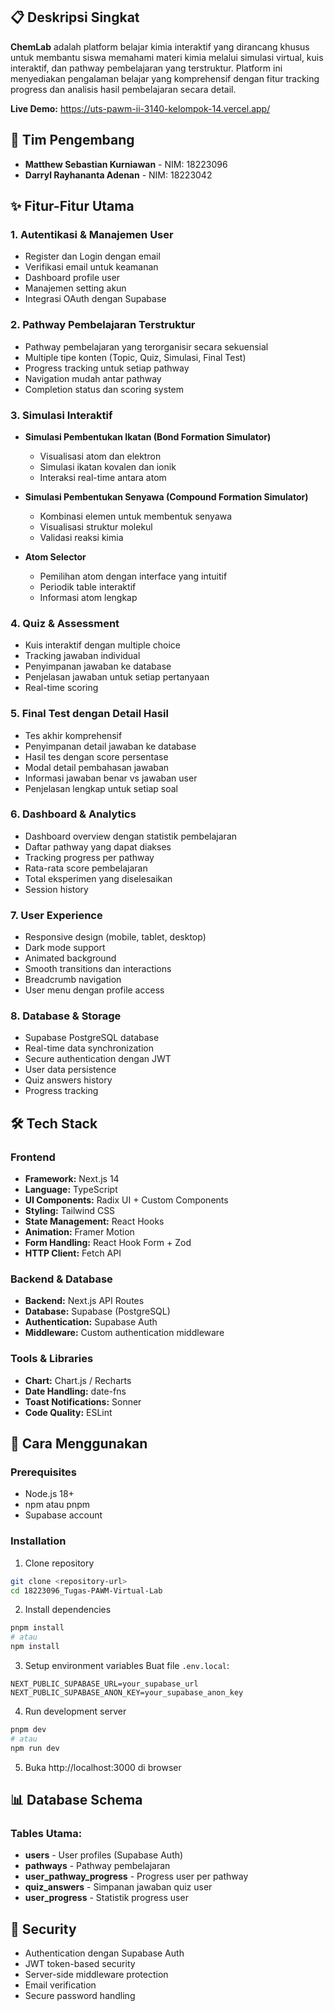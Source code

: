 ## 📋 Deskripsi Singkat

**ChemLab** adalah platform belajar kimia interaktif yang dirancang khusus untuk membantu siswa memahami materi kimia melalui simulasi virtual, kuis interaktif, dan pathway pembelajaran yang terstruktur. Platform ini menyediakan pengalaman belajar yang komprehensif dengan fitur tracking progress dan analisis hasil pembelajaran secara detail.

**Live Demo:** https://uts-pawm-ii-3140-kelompok-14.vercel.app/

## 👥 Tim Pengembang

- **Matthew Sebastian Kurniawan** - NIM: 18223096
- **Darryl Rayhananta Adenan** - NIM: 18223042

## ✨ Fitur-Fitur Utama

### 1. **Autentikasi & Manajemen User**
   - Register dan Login dengan email
   - Verifikasi email untuk keamanan
   - Dashboard profile user
   - Manajemen setting akun
   - Integrasi OAuth dengan Supabase

### 2. **Pathway Pembelajaran Terstruktur**
   - Pathway pembelajaran yang terorganisir secara sekuensial
   - Multiple tipe konten (Topic, Quiz, Simulasi, Final Test)
   - Progress tracking untuk setiap pathway
   - Navigation mudah antar pathway
   - Completion status dan scoring system

### 3. **Simulasi Interaktif**
   - **Simulasi Pembentukan Ikatan (Bond Formation Simulator)**
     - Visualisasi atom dan elektron
     - Simulasi ikatan kovalen dan ionik
     - Interaksi real-time antara atom
   
   - **Simulasi Pembentukan Senyawa (Compound Formation Simulator)**
     - Kombinasi elemen untuk membentuk senyawa
     - Visualisasi struktur molekul
     - Validasi reaksi kimia

   - **Atom Selector**
     - Pemilihan atom dengan interface yang intuitif
     - Periodik table interaktif
     - Informasi atom lengkap

### 4. **Quiz & Assessment**
   - Kuis interaktif dengan multiple choice
   - Tracking jawaban individual
   - Penyimpanan jawaban ke database
   - Penjelasan jawaban untuk setiap pertanyaan
   - Real-time scoring

### 5. **Final Test dengan Detail Hasil**
   - Tes akhir komprehensif
   - Penyimpanan detail jawaban ke database
   - Hasil tes dengan score persentase
   - Modal detail pembahasan jawaban
   - Informasi jawaban benar vs jawaban user
   - Penjelasan lengkap untuk setiap soal

### 6. **Dashboard & Analytics**
   - Dashboard overview dengan statistik pembelajaran
   - Daftar pathway yang dapat diakses
   - Tracking progress per pathway
   - Rata-rata score pembelajaran
   - Total eksperimen yang diselesaikan
   - Session history

### 7. **User Experience**
   - Responsive design (mobile, tablet, desktop)
   - Dark mode support
   - Animated background
   - Smooth transitions dan interactions
   - Breadcrumb navigation
   - User menu dengan profile access

### 8. **Database & Storage**
   - Supabase PostgreSQL database
   - Real-time data synchronization
   - Secure authentication dengan JWT
   - User data persistence
   - Quiz answers history
   - Progress tracking

## 🛠️ Tech Stack

### Frontend
- **Framework:** Next.js 14
- **Language:** TypeScript
- **UI Components:** Radix UI + Custom Components
- **Styling:** Tailwind CSS
- **State Management:** React Hooks
- **Animation:** Framer Motion
- **Form Handling:** React Hook Form + Zod
- **HTTP Client:** Fetch API

### Backend & Database
- **Backend:** Next.js API Routes
- **Database:** Supabase (PostgreSQL)
- **Authentication:** Supabase Auth
- **Middleware:** Custom authentication middleware

### Tools & Libraries
- **Chart:** Chart.js / Recharts
- **Date Handling:** date-fns
- **Toast Notifications:** Sonner
- **Code Quality:** ESLint

## 🚀 Cara Menggunakan

### Prerequisites
- Node.js 18+
- npm atau pnpm
- Supabase account

### Installation

1. Clone repository
```bash
git clone <repository-url>
cd 18223096_Tugas-PAWM-Virtual-Lab
```

2. Install dependencies
```bash
pnpm install
# atau
npm install
```

3. Setup environment variables
Buat file `.env.local`:
```env
NEXT_PUBLIC_SUPABASE_URL=your_supabase_url
NEXT_PUBLIC_SUPABASE_ANON_KEY=your_supabase_anon_key
```

4. Run development server
```bash
pnpm dev
# atau
npm run dev
```

5. Buka http://localhost:3000 di browser

## 📊 Database Schema

### Tables Utama:
- **users** - User profiles (Supabase Auth)
- **pathways** - Pathway pembelajaran
- **user_pathway_progress** - Progress user per pathway
- **quiz_answers** - Simpanan jawaban quiz user
- **user_progress** - Statistik progress user

## 🔐 Security

- Authentication dengan Supabase Auth
- JWT token-based security
- Server-side middleware protection
- Email verification
- Secure password handling
